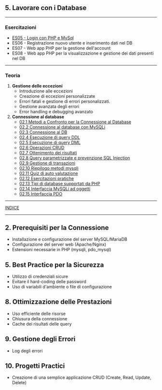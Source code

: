## 5. **Lavorare con i Database**
---
### Esercitazioni
- [ES05 - Login con PHP e MySql](<https://docs.google.com/presentation/d/1tXEsuEtcawqlxX1wcktWsgjuNFoiaFXEQ-eKfgrebU4>)
- ES06 - Registrazione nuovo utente e inserimento dati nel DB
- ES07 - Web app PHP per la gestione dell'account
- ES08 - Web app PHP per la visualizzazione e gestione dei dati presenti nel DB

--- 
### Teoria
1. **Gestione delle eccezioni**
   - Introduzione alle eccezioni
   - Creazione di eccezioni personalizzate
   - Errori fatali e gestione di errori personalizzati.
   - Gestione avanzata degli errori
   - Error handling e debugging avanzato
2. **Connessione al database**
   - [02.1 Metodi a Confronto per la Connessione al Database](<02.1 Metodi a Confronto per la Connessione al Database.md>)
   - [02.2 Connessione al database con MySQLi](<02.2 Connessione al database con MySQLi.md>)
   - [02.3 Connessione al DB](<02.3 Connessione al DB.md>)
   - [02.4 Esecuzione di query DDL](<02.4 Esecuzione di query DDL.md>)
   - [02.5 Esecuzione di query DML](<02.5 Esecuzione di query DML.md>)
   - [02.6 Operazioni CRUD](<02.6 Operazioni CRUD.md>)
   - [02.7 Ottenimento dei risultati](<02.7 Ottenimento dei risultati.md>)
   - [02.8 Query parametrizzate e prevenzione SQL Injection](<02.8 Query parametrizzate e prevenzione SQL Injection.md>)
   - [02.9 Gestione di transazioni](<02.9 Gestione di transazioni.md>)
   - [02.10 Riepilogo metodi mysqli](<02.10 Riepilogo metodi mysqli.md>)
   - [02.11 Quiz di auto valutazione](<02.11 Quiz di auto valutazione.md>)
   - [02.12 Esercitazioni pratiche](<02.12 Esercitazioni pratiche.md>)
   - [02.13 Tipi di database supportati da PHP](<02.13 Tipi di database supportati da PHP.md>)
   - [02.14 Interfaccia MySQLi ad oggetti](<02.14 Interfaccia MySQLi ad oggetti.md>)
   - [02.15 Interfaccia PDO](<02.15 Interfaccia PDO.md>)

---
[INDICE](../README.md)

---
## **2. Prerequisiti per la Connessione**
   - Installazione e configurazione del server MySQL/MariaDB
   - Configurazione del server web (Apache/Nginx)
   - Estensioni necessarie in PHP (mysqli, pdo_mysql)
## **5. Best Practice per la Sicurezza**
   - Utilizzo di credenziali sicure
   - Evitare il hard-coding delle password
   - Uso di variabili d'ambiente o file di configurazione
## **8. Ottimizzazione delle Prestazioni**
   - Uso efficiente delle risorse
   - Chiusura della connessione
   - Cache dei risultati delle query
## **9. Gestione degli Errori**
   - Log degli errori
## **10. Progetti Practici**
   - Creazione di una semplice applicazione CRUD (Create, Read, Update, Delete)

